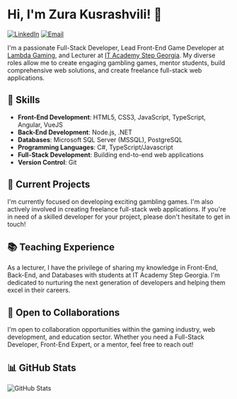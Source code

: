 # Hi, I'm Zura Kusrashvili! 👋

[![LinkedIn](https://img.shields.io/badge/LinkedIn-0077B5?style=flat-square&logo=linkedin&logoColor=white)](https://www.linkedin.com/in/zurab-kusrashvili-9602791b5/)
[![Email](https://img.shields.io/badge/Email-D14836?style=flat-square&logo=gmail&logoColor=white)](mailto:zkusrashvili@gmail.com)

I'm a passionate Full-Stack Developer, Lead Front-End Game Developer at [Lambda Gaming](https://lambdagaming.io/), and Lecturer at [IT Academy Step Georgia](https://ge.itstep.org/). My diverse roles allow me to create engaging gambling games, mentor students, build comprehensive web solutions, and create freelance full-stack web applications.

## 🚀 Skills

- **Front-End Development**: HTML5, CSS3, JavaScript, TypeScript, Angular, VueJS
- **Back-End Development**: Node.js, .NET
- **Databases**: Microsoft SQL Server (MSSQL), PostgreSQL
- **Programming Languages**: C#, TypeScript/Javascript
- **Full-Stack Development**: Building end-to-end web applications
- **Version Control**: Git

## 🌱 Current Projects

I'm currently focused on developing exciting gambling games. I'm also actively involved in creating freelance full-stack web applications. If you're in need of a skilled developer for your project, please don't hesitate to get in touch!


## 📚 Teaching Experience

As a lecturer, I have the privilege of sharing my knowledge in Front-End, Back-End, and Databases with students at IT Academy Step Georgia. I'm dedicated to nurturing the next generation of developers and helping them excel in their careers.

## 💼 Open to Collaborations

I'm open to collaboration opportunities within the gaming industry, web development, and education sector. Whether you need a Full-Stack Developer, Front-End Expert, or a mentor, feel free to reach out!

## 📊 GitHub Stats

![GitHub Stats](https://github-readme-stats.vercel.app/api?username=zurakusrashvili&show_icons=true&theme=dark)

